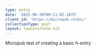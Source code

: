 ```yaml
---
type: entry
date: '2025-08-20T09:11:02.107Z'
client_id: 'https://micropub.rocks/'
collectionType: post
layout: layouts/note.njk
---
```

Micropub test of creating a basic h-entry
